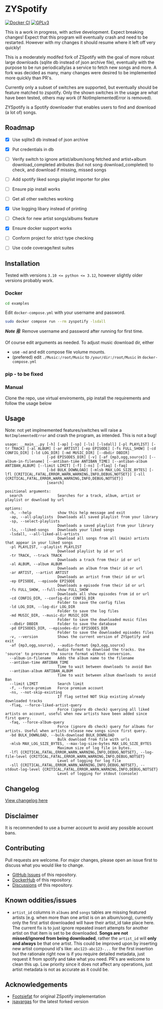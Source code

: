 # ZYSpotify

[![Docker CI](https://github.com/kaitallaoua/zyspotify/actions/workflows/docker-ci.yml/badge.svg)](https://github.com/kaitallaoua/zyspotify/actions/workflows/docker-ci.yml)
[![GPLv3](https://img.shields.io/github/license/jsavargas/zspotify)](https://opensource.org/license/gpl-3-0)

This is a work in progress, with active development. Expect breaking changes! Expect that this program will eventually crash and need to be restarted. However with my changes it should resume where it left off very quickly! 

This is a moderately modifed fork of ZSpotify with the goal of more robust large downloads (sqlite db instead of json archive file), eventually with the purpose to be run periodically/as a service to fetch new songs and more. A fork was decided as many, many changes were desired to be implemented more quickly than PR's.

Currently only a subset of switches are supported, but eventually should be feature matched to zspotify. Only the shown switches in the usage are what have been tested, others may work (if NotImplementedError is removed).

ZYSpotify is a Spotify downloader that enables users to find and download (a lot of) songs.

## Roadmap

- [x] Use sqlite3 db instead of json archive
- [x] Put credentials in db
- [ ] Verify switch to ignore artist/album/song fetched and artist+album download_completed atributes (but not song download_completed) to check, and download if missing, missed songs
- [ ] Add spotify liked songs playlist importer for plex
- [ ] Ensure pip install works
- [ ] Get all other switches working
- [x] Use logging libary instead of printing
- [ ] Check for new artist songs/albums feature
- [x] Ensure docker support works
- [ ] Conform project for strict type checking
- [ ] Use code coverage/test suites


## Installation
Tested with versions `3.10 <= python <= 3.12`, however slightly older versions probably work.
### Docker


```bash
cd examples
```

Edit `docker-compose.yml` with your username and password.

```bash
sudo docker compose run --rm zyspotify -lsdall
```

***Note 🗒️***: Remove username and password after running for first time.

Of course edit arguments as needed. To adjust music download dir, either
- use `-md` and edit compose file volume mounts.
- (prefered) edit `./Music:/root/Music` to `/your/dir:/root/Music` in `docker-compose.yml`



### pip - to be fixed


### Manual
Clone the repo, use virtual enviroments, pip install the requirements and follow the usage below

## Usage
Note: not yet implmemented features/switches will raise a `NotImplementedError` and crash the program, as intended. This is not a bug!
```
usage: __main__.py [-h] [-ap] [-sp] [-ls] [-lsdall] [-pl PLAYLIST] [-tr TRACK] [-al ALBUM] [-ar ARTIST] [-ep EPISODE] [-fs FULL_SHOW] [-cd CONFIG_DIR] [-ld LOG_DIR] [-md MUSIC_DIR] [--dbdir DBDIR]
                   [-pd EPISODES_DIR] [-v] [-af {mp3,ogg,source}] [--album-in-filename] [--antiban-time ANTIBAN_TIME] [--antiban-album ANTIBAN_ALBUM] [--limit LIMIT] [-f] [-ns] [-flaq] [-faq]
                   [-bd BULK_DOWNLOAD] [-mlsb MAX_LOG_SIZE_BYTES] [-lfl {CRITICAL,FATAL,ERROR,WARN,WARNING,INFO,DEBUG,NOTSET}] [-sll {CRITICAL,FATAL,ERROR,WARN,WARNING,INFO,DEBUG,NOTSET}]
                   [search]

positional arguments:
  search                Searches for a track, album, artist or playlist or download by url

options:
  -h, --help            show this help message and exit
  -ap, --all-playlists  Downloads all saved playlist from your library
  -sp, --select-playlists
                        Downloads a saved playlist from your library
  -ls, --liked-songs    Downloads your liked songs
  -lsdall, --all-liked-all-artists
                        Download all songs from all (main) artists that appear in your liked songs
  -pl PLAYLIST, --playlist PLAYLIST
                        Download playlist by id or url
  -tr TRACK, --track TRACK
                        Downloads a track from their id or url
  -al ALBUM, --album ALBUM
                        Downloads an album from their id or url
  -ar ARTIST, --artist ARTIST
                        Downloads an artist from their id or url
  -ep EPISODE, --episode EPISODE
                        Downloads a episode from their id or url
  -fs FULL_SHOW, --full-show FULL_SHOW
                        Downloads all show episodes from id or url
  -cd CONFIG_DIR, --config-dir CONFIG_DIR
                        Folder to save the config files
  -ld LOG_DIR, --log-dir LOG_DIR
                        Folder to save the log files
  -md MUSIC_DIR, --music-dir MUSIC_DIR
                        Folder to save the downloaded music files
  --dbdir DBDIR         Folder to save the database
  -pd EPISODES_DIR, --episodes-dir EPISODES_DIR
                        Folder to save the downloaded episodes files
  -v, --version         Shows the current version of ZYSpotify and exit
  -af {mp3,ogg,source}, --audio-format {mp3,ogg,source}
                        Audio format to download the tracks. Use 'source' to preserve the source format without conversion.
  --album-in-filename   Adds the album name to the filename
  --antiban-time ANTIBAN_TIME
                        Time to wait between downloads to avoid Ban
  --antiban-album ANTIBAN_ALBUM
                        Time to wait between album downloads to avoid Ban
  --limit LIMIT         Search limit
  -f, --force-premium   Force premium account
  -ns, --not-skip-existing
                        If flag setted NOT Skip existing already downloaded tracks
  -flaq, --force-liked-artist-query
                        Force (ignore db check) querying all liked artists on account, useful when new artists have been added since first query.
  -faq, --force-album-query
                        Force (ignore db check) query for albums for artists. Useful when artists release new songs since first query.
  -bd BULK_DOWNLOAD, --bulk-download BULK_DOWNLOAD
                        Bulk download from file with urls
  -mlsb MAX_LOG_SIZE_BYTES, --max-log-size-bytes MAX_LOG_SIZE_BYTES
                        Maximum size of log file in bytes.
  -lfl {CRITICAL,FATAL,ERROR,WARN,WARNING,INFO,DEBUG,NOTSET}, --log-file-level {CRITICAL,FATAL,ERROR,WARN,WARNING,INFO,DEBUG,NOTSET}
                        Level of logging for log file
  -sll {CRITICAL,FATAL,ERROR,WARN,WARNING,INFO,DEBUG,NOTSET}, --stdout-log-level {CRITICAL,FATAL,ERROR,WARN,WARNING,INFO,DEBUG,NOTSET}
                        Level of logging for stdout (console)
```

## Changelog

[View changelog here](https://github.com/kaitallaoua/zyspotify/blob/master/CHANGELOG.md)

## Disclaimer

It is recommended to use a burner account to avoid any possible account bans.

## Contributing

Pull requests are welcome. For major changes, please open an issue first
to discuss what you would like to change.

- [GitHub Issues](https://github.com/kaitallaoua/zyspotify/issues) of this repository.
- [DockerHub](https://hub.docker.com/r/kaitallaoua/zyspotify) of this repository.
- [Discussions](https://github.com/kaitallaoua/zyspotify/discussions) of this repository.

## Known oddities/issues
- `artist_id` columns in `albums` and `songs` tables are missing featured artists (e.g. when more than one artist is on an album/song), currently only the first artist downloaded will have their artist_id take place here. The current fix is to just ignore repeated insert attempts for another artist on that item is set to be downloaded. **Songs are not missed/ignored from being downloaded**, rather the `artist_id` will **only and always** be that one artist. This could be improved upon by inserting new artist compound id's like: `abc123-abc123-...` for the first insertion but the rationale right now is if you require detailed metadata, just request it from spotify and take what you need. PR's are welcome to clean this up. Low priority since it does not affect any operations, just artist metadata is not as accurate as it could be.

## Acknowledgements

- [Footsiefat](https://github.com/Footsiefat) for original ZSpotify implementation
- [jsavargas](https://github.com/jsavargas/zspotify) for the latest forked version